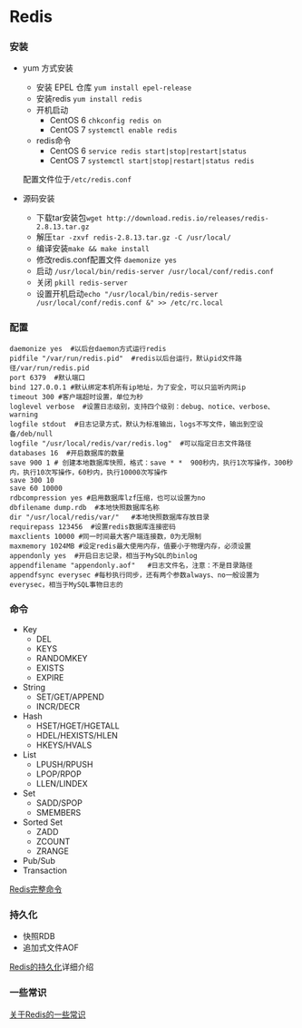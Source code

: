 # Redis

### 安装

- yum 方式安装
	- 安装 EPEL 仓库 `yum install epel-release`
	- 安装redis `yum install redis`
	- 开机启动
		- CentOS 6 `chkconfig redis on`
		- CentOS 7 `systemctl enable redis`
	- redis命令
		- CentOS 6 `service redis start|stop|restart|status`
		- CentOS 7 `systemctl start|stop|restart|status redis`
	
	配置文件位于`/etc/redis.conf`
	
- 源码安装
	- 下载tar安装包`wget http://download.redis.io/releases/redis-2.8.13.tar.gz`
	- 解压`tar -zxvf redis-2.8.13.tar.gz -C /usr/local/`
	- 编译安装`make && make install`
	- 修改redis.conf配置文件 `daemonize yes`
	- 启动 `/usr/local/bin/redis-server /usr/local/conf/redis.conf`
	- 关闭 `pkill redis-server`
	- 设置开机启动`echo "/usr/local/bin/redis-server /usr/local/conf/redis.conf &" >> /etc/rc.local`

### 配置

```shell
daemonize yes  #以后台daemon方式运行redis
pidfile "/var/run/redis.pid"  #redis以后台运行，默认pid文件路径/var/run/redis.pid
port 6379  #默认端口
bind 127.0.0.1 #默认绑定本机所有ip地址，为了安全，可以只监听内网ip
timeout 300 #客户端超时设置，单位为秒
loglevel verbose  #设置日志级别，支持四个级别：debug、notice、verbose、warning
logfile stdout  #日志记录方式，默认为标准输出，logs不写文件，输出到空设备/deb/null
logfile "/usr/local/redis/var/redis.log"  #可以指定日志文件路径
databases 16  #开启数据库的数量
save 900 1 # 创建本地数据库快照，格式：save * *  900秒内，执行1次写操作，300秒内，执行10次写操作，60秒内，执行10000次写操作
save 300 10
save 60 10000
rdbcompression yes #启用数据库lzf压缩，也可以设置为no
dbfilename dump.rdb  #本地快照数据库名称
dir "/usr/local/redis/var/"   #本地快照数据库存放目录
requirepass 123456  #设置redis数据库连接密码
maxclients 10000 #同一时间最大客户端连接数，0为无限制
maxmemory 1024MB #设定redis最大使用内存，值要小于物理内存，必须设置
appendonly yes  #开启日志记录，相当于MySQL的binlog
appendfilename "appendonly.aof"   #日志文件名，注意：不是目录路径
appendfsync everysec #每秒执行同步，还有两个参数always、no一般设置为everysec，相当于MySQL事物日志的
```

### 命令

- Key
	- DEL
	- KEYS
	- RANDOMKEY
	- EXISTS
	- EXPIRE
- String
	- SET/GET/APPEND
	- INCR/DECR
- Hash
	- HSET/HGET/HGETALL
	- HDEL/HEXISTS/HLEN
	- HKEYS/HVALS
- List
	- LPUSH/RPUSH
	- LPOP/RPOP
	- LLEN/LINDEX
- Set
	- SADD/SPOP
	- SMEMBERS
- Sorted Set
	- ZADD
	- ZCOUNT
	- ZRANGE
- Pub/Sub
- Transaction

[Redis完整命令](http://redis.readthedocs.org/en/2.6/)

### 持久化

- 快照RDB
- 追加式文件AOF

[Redis的持久化](https://segmentfault.com/a/1190000002906345)详细介绍

### 一些常识

[关于Redis的一些常识](http://www.searchdatabase.com.cn/showcontent_70423.htm)